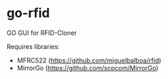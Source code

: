 # go-rfid
GO GUI for RFID-Cloner

Requires libraries:
- MFRC522 (https://github.com/miguelbalboa/rfid)
- MirrorGo (https://github.com/scpcom/MirrorGo)
